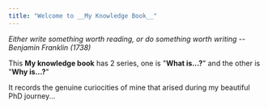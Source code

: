 ```yaml
---
title: "Welcome to __My Knowledge Book__"
---
```


*Either write something worth reading, or do something worth writing -- Benjamin Franklin (1738)*


This __My knowledge book__ has 2 series, one is "__What is...?__" and the other is "__Why is...?__" 

It records the genuine curiocities of mine that arised during my beautiful PhD journey...
